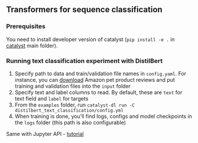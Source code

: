 ## Transformers for sequence classification

### Prerequisites
You need to install developer version of catalyst (`pip install -e .` in [catalyst](https://github.com/catalyst-team/catalyst) main folder).

### Running text classification experiment with DistilBert
1. Specify path to data and train/validation file names in `config.yaml`. For instance, you can [download](https://www.kaggle.com/c/amazon-pet-product-reviews-classification/data) Amazon pet product reviews and put training and validation files into the `input` folder
2. Specify text and label columns to read. By default, these are `text` for text field and `label` for targets
3. From the `examples` folder, run `catalyst-dl run -C distilbert_text_classification/config.yml`
4. When training is done, you'll find logs, configs and model checkpoints in the `logs` folder (this path is also configurable)  

Same with Jupyter API - [tutorial](https://www.kaggle.com/kashnitsky/distillbert-catalyst-amazon-product-reviews)
